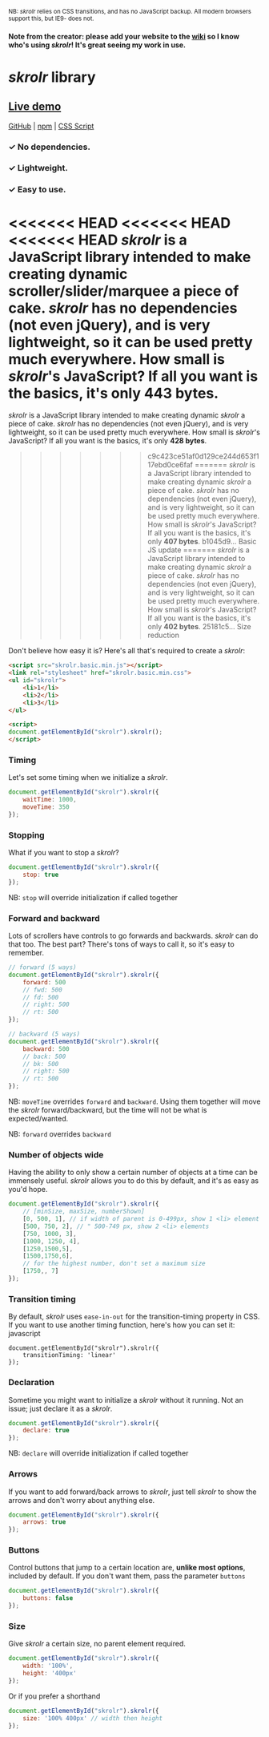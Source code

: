<sub><super>NB: *skrolr* relies on CSS transitions, and has no JavaScript backup. All modern browsers support this, but IE9- does not.</super></sub>

#### Note from the creator: please add your website to the [wiki](https://github.com/jhpratt/skrolr/wiki/Who-uses-skrolr%3F) so I know who's using *skrolr*! It's great seeing my work in use.

*skrolr* library
===

## [Live demo](https://jhpratt.github.io/skrolr)
[GitHub](https://github.com/jhpratt/skrolr) | 
[npm](https://www.npmjs.com/package/skrolr) | 
[CSS Script](http://www.cssscript.com/smooth-horizontal-slider-javascript-css3-skrolr/)

### &#x2713; No dependencies.
### &#x2713; Lightweight.
### &#x2713; Easy to use.

<<<<<<< HEAD
<<<<<<< HEAD
<<<<<<< HEAD
*skrolr* is a JavaScript library intended to make creating dynamic scroller/slider/marquee a piece of cake. *skrolr* has no dependencies (not even jQuery), and is very lightweight, so it can be used pretty much everywhere. How small is *skrolr*'s JavaScript? If all you want is the basics, it's only **443 bytes**.
=======
*skrolr* is a JavaScript library intended to make creating dynamic *skrolr* a piece of cake. *skrolr* has no dependencies (not even jQuery), and is very lightweight, so it can be used pretty much everywhere. How small is *skrolr*'s JavaScript? If all you want is the basics, it's only **428 bytes**.
>>>>>>> c9c423ce51af0d129ce244d653f117ebd0ce6faf
=======
*skrolr* is a JavaScript library intended to make creating dynamic *skrolr* a piece of cake. *skrolr* has no dependencies (not even jQuery), and is very lightweight, so it can be used pretty much everywhere. How small is *skrolr*'s JavaScript? If all you want is the basics, it's only **407 bytes**.
>>>>>>> b1045d9... Basic JS update
=======
*skrolr* is a JavaScript library intended to make creating dynamic *skrolr* a piece of cake. *skrolr* has no dependencies (not even jQuery), and is very lightweight, so it can be used pretty much everywhere. How small is *skrolr*'s JavaScript? If all you want is the basics, it's only **402 bytes**.
>>>>>>> 25181c5... Size reduction

Don't believe how easy it is? Here's all that's required to create a *skrolr*:

```html
<script src="skrolr.basic.min.js"></script>
<link rel="stylesheet" href="skrolr.basic.min.css">
<ul id="skrolr">
	<li>1</li>
	<li>2</li>
	<li>3</li>
</ul>

<script>
document.getElementById("skrolr").skrolr();
</script>
```

### Timing

Let's set some timing when we initialize a *skrolr*.

```javascript
document.getElementById("skrolr").skrolr({
	waitTime: 1000,
	moveTime: 350
});
```

### Stopping

What if you want to stop a *skrolr*?

```javascript
document.getElementById("skrolr").skrolr({
	stop: true
});
```

NB: `stop` will override initialization if called together

### Forward and backward

Lots of scrollers have controls to go forwards and backwards. *skrolr* can do that too. The best part? There's tons of ways to call it, so it's easy to remember.

```javascript
// forward (5 ways)
document.getElementById("skrolr").skrolr({
	forward: 500
	// fwd: 500
	// fd: 500
	// right: 500
	// rt: 500
});
```
```javascript
// backward (5 ways)
document.getElementById("skrolr").skrolr({
	backward: 500
	// back: 500
	// bk: 500
	// right: 500
	// rt: 500
});
```

NB: `moveTime` overrides `forward` and `backward`. Using them together will move the *skrolr* forward/backward, but the time will not be what is expected/wanted.

NB: `forward` overrides `backward`

### Number of objects wide

Having the ability to only show a certain number of objects at a time can be immensely useful. *skrolr* allows you to do this by default, and it's as easy as you'd hope.

```javascript
document.getElementById("skrolr").skrolr({
	// [minSize, maxSize, numberShown]
	[0, 500, 1], // if width of parent is 0-499px, show 1 <li> element
	[500, 750, 2], // " 500-749 px, show 2 <li> elements
	[750, 1000, 3],
	[1000, 1250, 4],
	[1250,1500,5],
	[1500,1750,6],
	// for the highest number, don't set a maximum size
	[1750,, 7]
});
```

### Transition timing

By default, *skrolr* uses `ease-in-out` for the transition-timing property in CSS. If you want to use another timing function, here's how you can set it:
javascript
```
document.getElementById("skrolr").skrolr({
	transitionTiming: 'linear'
});
```

### Declaration

Sometime you might want to initialize a *skrolr* without it running. Not an issue; just declare it as a *skrolr*.

```javascript
document.getElementById("skrolr").skrolr({
	declare: true
});
```

NB: `declare` will override initialization if called together

### Arrows

If you want to add forward/back arrows to *skrolr*, just tell *skrolr* to show the arrows and don't worry about anything else.

```javascript
document.getElementById("skrolr").skrolr({
	arrows: true
});
```

### Buttons

Control buttons that jump to a certain location are, **unlike most options**, included by default. If you don't want them, pass the parameter `buttons`

```javascript
document.getElementById("skrolr").skrolr({
	buttons: false
});
```

### Size

Give *skrolr* a certain size, no parent element required.

```javascript
document.getElementById("skrolr").skrolr({
	width: '100%',
	height: '400px'
});
```

Or if you prefer a shorthand

```javascript
document.getElementById("skrolr").skrolr({
	size: '100% 400px' // width then height
});
```
